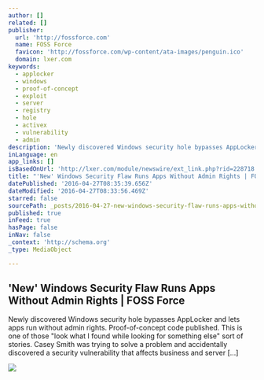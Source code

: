 ```yaml
---
author: []
related: []
publisher:
  url: 'http://fossforce.com'
  name: FOSS Force
  favicon: 'http://fossforce.com/wp-content/ata-images/penguin.ico'
  domain: lxer.com
keywords:
  - applocker
  - windows
  - proof-of-concept
  - exploit
  - server
  - registry
  - hole
  - activex
  - vulnerability
  - admin
description: 'Newly discovered Windows security hole bypasses AppLocker and lets apps run without admin rights. Proof-of-concept code published. This is one of those "look what I found while looking for something else" sort of stories. Casey Smith was trying to solve a problem and accidentally discovered a security vulnerability that affects business and server [...]'
inLanguage: en
app_links: []
isBasedOnUrl: 'http://lxer.com/module/newswire/ext_link.php?rid=228718'
title: "'New' Windows Security Flaw Runs Apps Without Admin Rights | FOSS Force"
datePublished: '2016-04-27T08:35:39.656Z'
dateModified: '2016-04-27T08:33:56.469Z'
starred: false
sourcePath: _posts/2016-04-27-new-windows-security-flaw-runs-apps-without-admin-rights-or.md
published: true
inFeed: true
hasPage: false
inNav: false
_context: 'http://schema.org'
_type: MediaObject

---
```

<article style=""><h1>'New' Windows Security Flaw Runs Apps Without Admin Rights | FOSS Force</h1><p>Newly discovered Windows security hole bypasses AppLocker and lets apps run without admin rights. Proof-of-concept code published. This is one of those "look what I found while looking for something else" sort of stories. Casey Smith was trying to solve a problem and accidentally discovered a security vulnerability that affects business and server [...]</p><img src="http://fossforce.com/wp-content/uploads/2016/04/key-hole-525px.jpg" /></article>